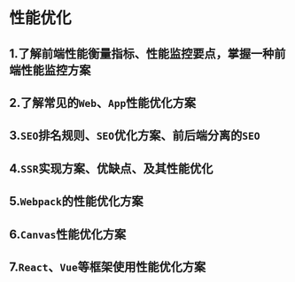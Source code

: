 # 性能优化

## 1.了解前端性能衡量指标、性能监控要点，掌握一种前端性能监控方案

## 2.了解常见的`Web`、`App`性能优化方案

## 3.`SEO`排名规则、`SEO`优化方案、前后端分离的`SEO`

## 4.`SSR`实现方案、优缺点、及其性能优化

## 5.`Webpack`的性能优化方案

## 6.`Canvas`性能优化方案

## 7.`React`、`Vue`等框架使用性能优化方案